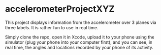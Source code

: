 # accelerometerProjectXYZ

This project displays information from the accelerometer over 3 planes via three labels. It is rather fun to use in real time.

Simply clone the repo, open it in Xcode, upload it to your phone using the simulator (plug your phone into your computer first),
and you can see, in real time, the angles and locations recorded by your phone of its activity.

